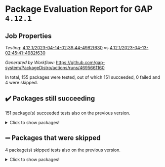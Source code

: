 # Package Evaluation Report for GAP `4.12.1`

## Job Properties

*Testing:* [4.12.1/2023-04-14-02:39:44-4982f630](https://github.com/gap-system/PackageDistro/blob/data/reports/4.12.1/2023-04-14-02:39:44-4982f630) vs [4.12.1/2023-04-13-02:45:41-4982f630](https://github.com/gap-system/PackageDistro/blob/data/reports/4.12.1/2023-04-13-02:45:41-4982f630)

*Generated by Workflow:* https://github.com/gap-system/PackageDistro/actions/runs/4695661160

In total, 155 packages were tested, out of which 151 succeeded, 0 failed and 4 were skipped.

## :heavy_check_mark: Packages still succeeding

151 package(s) succeeded tests also on the previous version.
<details><summary>Click to show packages!</summary>

- 4ti2interface 2023.02-04 [(success)](https://github.com/gap-system/PackageDistro/actions/runs/4695661160/jobs/8325187733)
- ace 5.6.2 [(success)](https://github.com/gap-system/PackageDistro/actions/runs/4695661160/jobs/8325187878)
- aclib 1.3.2 [(success)](https://github.com/gap-system/PackageDistro/actions/runs/4695661160/jobs/8325187982)
- agt 0.3.1 [(success)](https://github.com/gap-system/PackageDistro/actions/runs/4695661160/jobs/8325188070)
- alnuth 3.2.1 [(success)](https://github.com/gap-system/PackageDistro/actions/runs/4695661160/jobs/8325188155)
- anupq 3.3.0 [(success)](https://github.com/gap-system/PackageDistro/actions/runs/4695661160/jobs/8325188256)
- atlasrep 2.1.6 [(success)](https://github.com/gap-system/PackageDistro/actions/runs/4695661160/jobs/8325188335)
- autodoc 2022.10.20 [(success)](https://github.com/gap-system/PackageDistro/actions/runs/4695661160/jobs/8325188433)
- automata 1.15 [(success)](https://github.com/gap-system/PackageDistro/actions/runs/4695661160/jobs/8325188514)
- automgrp 1.3.2 [(success)](https://github.com/gap-system/PackageDistro/actions/runs/4695661160/jobs/8325188596)
- autpgrp 1.11 [(success)](https://github.com/gap-system/PackageDistro/actions/runs/4695661160/jobs/8325188672)
- cap 2023.04-01 [(success)](https://github.com/gap-system/PackageDistro/actions/runs/4695661160/jobs/8325188765)
- caratinterface 2.3.5 [(success)](https://github.com/gap-system/PackageDistro/actions/runs/4695661160/jobs/8325188843)
- cddinterface 2022.11.01 [(success)](https://github.com/gap-system/PackageDistro/actions/runs/4695661160/jobs/8325188943)
- circle 1.6.6 [(success)](https://github.com/gap-system/PackageDistro/actions/runs/4695661160/jobs/8325189083)
- classicpres 1.22 [(success)](https://github.com/gap-system/PackageDistro/actions/runs/4695661160/jobs/8325189179)
- cohomolo 1.6.11 [(success)](https://github.com/gap-system/PackageDistro/actions/runs/4695661160/jobs/8325189297)
- congruence 1.2.5 [(success)](https://github.com/gap-system/PackageDistro/actions/runs/4695661160/jobs/8325189378)
- corelg 1.56 [(success)](https://github.com/gap-system/PackageDistro/actions/runs/4695661160/jobs/8325189461)
- crime 1.6 [(success)](https://github.com/gap-system/PackageDistro/actions/runs/4695661160/jobs/8325189516)
- crisp 1.4.6 [(success)](https://github.com/gap-system/PackageDistro/actions/runs/4695661160/jobs/8325189578)
- crypting 0.10.4 [(success)](https://github.com/gap-system/PackageDistro/actions/runs/4695661160/jobs/8325189668)
- cryst 4.1.26 [(success)](https://github.com/gap-system/PackageDistro/actions/runs/4695661160/jobs/8325189733)
- crystcat 1.1.10 [(success)](https://github.com/gap-system/PackageDistro/actions/runs/4695661160/jobs/8325189820)
- ctbllib 1.3.5 [(success)](https://github.com/gap-system/PackageDistro/actions/runs/4695661160/jobs/8325189902)
- cubefree 1.19 [(success)](https://github.com/gap-system/PackageDistro/actions/runs/4695661160/jobs/8325189996)
- curlinterface 2.3.1 [(success)](https://github.com/gap-system/PackageDistro/actions/runs/4695661160/jobs/8325190073)
- cvec 2.8.1 [(success)](https://github.com/gap-system/PackageDistro/actions/runs/4695661160/jobs/8325190161)
- datastructures 0.3.0 [(success)](https://github.com/gap-system/PackageDistro/actions/runs/4695661160/jobs/8325190292)
- deepthought 1.0.6 [(success)](https://github.com/gap-system/PackageDistro/actions/runs/4695661160/jobs/8325190462)
- design 1.8 [(success)](https://github.com/gap-system/PackageDistro/actions/runs/4695661160/jobs/8325190586)
- difsets 2.3.1 [(success)](https://github.com/gap-system/PackageDistro/actions/runs/4695661160/jobs/8325190705)
- digraphs 1.6.2 [(success)](https://github.com/gap-system/PackageDistro/actions/runs/4695661160/jobs/8325190790)
- edim 1.3.7 [(success)](https://github.com/gap-system/PackageDistro/actions/runs/4695661160/jobs/8325190853)
- example 4.3.4 [(success)](https://github.com/gap-system/PackageDistro/actions/runs/4695661160/jobs/8325190911)
- examplesforhomalg 2023.02-04 [(success)](https://github.com/gap-system/PackageDistro/actions/runs/4695661160/jobs/8325190973)
- factint 1.6.3 [(success)](https://github.com/gap-system/PackageDistro/actions/runs/4695661160/jobs/8325191039)
- ferret 1.0.9 [(success)](https://github.com/gap-system/PackageDistro/actions/runs/4695661160/jobs/8325191109)
- fga 1.5.0 [(success)](https://github.com/gap-system/PackageDistro/actions/runs/4695661160/jobs/8325191214)
- fining 1.5.5 [(success)](https://github.com/gap-system/PackageDistro/actions/runs/4695661160/jobs/8325191294)
- float 1.0.3 [(success)](https://github.com/gap-system/PackageDistro/actions/runs/4695661160/jobs/8325191367)
- format 1.4.3 [(success)](https://github.com/gap-system/PackageDistro/actions/runs/4695661160/jobs/8325191464)
- forms 1.2.9 [(success)](https://github.com/gap-system/PackageDistro/actions/runs/4695661160/jobs/8325191549)
- fplsa 1.2.6 [(success)](https://github.com/gap-system/PackageDistro/actions/runs/4695661160/jobs/8325191625)
- fr 2.4.12 [(success)](https://github.com/gap-system/PackageDistro/actions/runs/4695661160/jobs/8325191707)
- francy 1.2.5 [(success)](https://github.com/gap-system/PackageDistro/actions/runs/4695661160/jobs/8325191785)
- fwtree 1.3 [(success)](https://github.com/gap-system/PackageDistro/actions/runs/4695661160/jobs/8325191862)
- gapdoc 1.6.6 [(success)](https://github.com/gap-system/PackageDistro/actions/runs/4695661160/jobs/8325191921)
- gauss 2023.02-04 [(success)](https://github.com/gap-system/PackageDistro/actions/runs/4695661160/jobs/8325191996)
- gaussforhomalg 2023.02-04 [(success)](https://github.com/gap-system/PackageDistro/actions/runs/4695661160/jobs/8325192081)
- gbnp 1.0.5 [(success)](https://github.com/gap-system/PackageDistro/actions/runs/4695661160/jobs/8325192154)
- generalizedmorphismsforcap 2023.03-01 [(success)](https://github.com/gap-system/PackageDistro/actions/runs/4695661160/jobs/8325192244)
- genss 1.6.8 [(success)](https://github.com/gap-system/PackageDistro/actions/runs/4695661160/jobs/8325192326)
- gradedmodules 2023.02-04 [(success)](https://github.com/gap-system/PackageDistro/actions/runs/4695661160/jobs/8325192386)
- gradedringforhomalg 2023.02-04 [(success)](https://github.com/gap-system/PackageDistro/actions/runs/4695661160/jobs/8325192456)
- grape 4.9.0 [(success)](https://github.com/gap-system/PackageDistro/actions/runs/4695661160/jobs/8325192538)
- groupoids 1.73 [(success)](https://github.com/gap-system/PackageDistro/actions/runs/4695661160/jobs/8325192601)
- grpconst 2.6.4 [(success)](https://github.com/gap-system/PackageDistro/actions/runs/4695661160/jobs/8325192691)
- guarana 0.96.3 [(success)](https://github.com/gap-system/PackageDistro/actions/runs/4695661160/jobs/8325192793)
- guava 3.18 [(success)](https://github.com/gap-system/PackageDistro/actions/runs/4695661160/jobs/8325192877)
- hap 1.54 [(success)](https://github.com/gap-system/PackageDistro/actions/runs/4695661160/jobs/8325192961)
- hapcryst 0.1.15 [(success)](https://github.com/gap-system/PackageDistro/actions/runs/4695661160/jobs/8325193098)
- hecke 1.5.3 [(success)](https://github.com/gap-system/PackageDistro/actions/runs/4695661160/jobs/8325193196)
- help 3.5 [(success)](https://github.com/gap-system/PackageDistro/actions/runs/4695661160/jobs/8325193308)
- homalg 2023.02-05 [(success)](https://github.com/gap-system/PackageDistro/actions/runs/4695661160/jobs/8325193413)
- homalgtocas 2023.02-04 [(success)](https://github.com/gap-system/PackageDistro/actions/runs/4695661160/jobs/8325193502)
- idrel 2.45 [(success)](https://github.com/gap-system/PackageDistro/actions/runs/4695661160/jobs/8325193605)
- images 1.3.1 [(success)](https://github.com/gap-system/PackageDistro/actions/runs/4695661160/jobs/8325193709)
- intpic 0.3.0 [(success)](https://github.com/gap-system/PackageDistro/actions/runs/4695661160/jobs/8325193838)
- io 4.8.1 [(success)](https://github.com/gap-system/PackageDistro/actions/runs/4695661160/jobs/8325193913)
- io_forhomalg 2023.02-04 [(success)](https://github.com/gap-system/PackageDistro/actions/runs/4695661160/jobs/8325194023)
- irredsol 1.4.4 [(success)](https://github.com/gap-system/PackageDistro/actions/runs/4695661160/jobs/8325194117)
- json 2.1.1 [(success)](https://github.com/gap-system/PackageDistro/actions/runs/4695661160/jobs/8325194221)
- jupyterkernel 1.5.0 [(success)](https://github.com/gap-system/PackageDistro/actions/runs/4695661160/jobs/8325194327)
- jupyterviz 1.5.6 [(success)](https://github.com/gap-system/PackageDistro/actions/runs/4695661160/jobs/8325194422)
- kan 1.35 [(success)](https://github.com/gap-system/PackageDistro/actions/runs/4695661160/jobs/8325194515)
- kbmag 1.5.11 [(success)](https://github.com/gap-system/PackageDistro/actions/runs/4695661160/jobs/8325194598)
- laguna 3.9.6 [(success)](https://github.com/gap-system/PackageDistro/actions/runs/4695661160/jobs/8325194688)
- liealgdb 2.2.1 [(success)](https://github.com/gap-system/PackageDistro/actions/runs/4695661160/jobs/8325194781)
- liepring 2.8 [(success)](https://github.com/gap-system/PackageDistro/actions/runs/4695661160/jobs/8325194857)
- liering 2.4.2 [(success)](https://github.com/gap-system/PackageDistro/actions/runs/4695661160/jobs/8325194944)
- linearalgebraforcap 2023.03-06 [(success)](https://github.com/gap-system/PackageDistro/actions/runs/4695661160/jobs/8325195043)
- localizeringforhomalg 2023.02-04 [(success)](https://github.com/gap-system/PackageDistro/actions/runs/4695661160/jobs/8325195130)
- loops 3.4.3 [(success)](https://github.com/gap-system/PackageDistro/actions/runs/4695661160/jobs/8325195216)
- lpres 1.0.3 [(success)](https://github.com/gap-system/PackageDistro/actions/runs/4695661160/jobs/8325195317)
- majoranaalgebras 1.5.1 [(success)](https://github.com/gap-system/PackageDistro/actions/runs/4695661160/jobs/8325195415)
- mapclass 1.4.6 [(success)](https://github.com/gap-system/PackageDistro/actions/runs/4695661160/jobs/8325195510)
- matgrp 0.70 [(success)](https://github.com/gap-system/PackageDistro/actions/runs/4695661160/jobs/8325195597)
- matricesforhomalg 2023.02-04 [(success)](https://github.com/gap-system/PackageDistro/actions/runs/4695661160/jobs/8325195724)
- modisom 2.5.4 [(success)](https://github.com/gap-system/PackageDistro/actions/runs/4695661160/jobs/8325195820)
- modulepresentationsforcap 2023.03-01 [(success)](https://github.com/gap-system/PackageDistro/actions/runs/4695661160/jobs/8325195888)
- modules 2023.02-04 [(success)](https://github.com/gap-system/PackageDistro/actions/runs/4695661160/jobs/8325195988)
- monoidalcategories 2023.03-04 [(success)](https://github.com/gap-system/PackageDistro/actions/runs/4695661160/jobs/8325196071)
- nconvex 2022.09-01 [(success)](https://github.com/gap-system/PackageDistro/actions/runs/4695661160/jobs/8325196147)
- nilmat 1.4.2 [(success)](https://github.com/gap-system/PackageDistro/actions/runs/4695661160/jobs/8325196218)
- nock 1.5 [(success)](https://github.com/gap-system/PackageDistro/actions/runs/4695661160/jobs/8325196319)
- normalizinterface 1.3.5 [(success)](https://github.com/gap-system/PackageDistro/actions/runs/4695661160/jobs/8325196397)
- nq 2.5.10 [(success)](https://github.com/gap-system/PackageDistro/actions/runs/4695661160/jobs/8325196466)
- numericalsgps 1.3.1 [(success)](https://github.com/gap-system/PackageDistro/actions/runs/4695661160/jobs/8325196547)
- openmath 11.5.3 [(success)](https://github.com/gap-system/PackageDistro/actions/runs/4695661160/jobs/8325196622)
- orb 4.9.0 [(success)](https://github.com/gap-system/PackageDistro/actions/runs/4695661160/jobs/8325196719)
- packagemanager 1.4.1 [(success)](https://github.com/gap-system/PackageDistro/actions/runs/4695661160/jobs/8325196779)
- patternclass 2.4.3 [(success)](https://github.com/gap-system/PackageDistro/actions/runs/4695661160/jobs/8325196854)
- permut 2.0.4 [(success)](https://github.com/gap-system/PackageDistro/actions/runs/4695661160/jobs/8325196962)
- polenta 1.3.10 [(success)](https://github.com/gap-system/PackageDistro/actions/runs/4695661160/jobs/8325197036)
- polymaking 0.8.6 [(success)](https://github.com/gap-system/PackageDistro/actions/runs/4695661160/jobs/8325197131)
- primgrp 3.4.4 [(success)](https://github.com/gap-system/PackageDistro/actions/runs/4695661160/jobs/8325197222)
- profiling 2.5.2 [(success)](https://github.com/gap-system/PackageDistro/actions/runs/4695661160/jobs/8325197320)
- qpa 1.34 [(success)](https://github.com/gap-system/PackageDistro/actions/runs/4695661160/jobs/8325197397)
- quagroup 1.8.3 [(success)](https://github.com/gap-system/PackageDistro/actions/runs/4695661160/jobs/8325197481)
- radiroot 2.9 [(success)](https://github.com/gap-system/PackageDistro/actions/runs/4695661160/jobs/8325197591)
- rcwa 4.7.1 [(success)](https://github.com/gap-system/PackageDistro/actions/runs/4695661160/jobs/8325197658)
- rds 1.8 [(success)](https://github.com/gap-system/PackageDistro/actions/runs/4695661160/jobs/8325197751)
- recog 1.4.2 [(success)](https://github.com/gap-system/PackageDistro/actions/runs/4695661160/jobs/8325197822)
- repndecomp 1.3.0 [(success)](https://github.com/gap-system/PackageDistro/actions/runs/4695661160/jobs/8325197900)
- repsn 3.1.1 [(success)](https://github.com/gap-system/PackageDistro/actions/runs/4695661160/jobs/8325197986)
- resclasses 4.7.3 [(success)](https://github.com/gap-system/PackageDistro/actions/runs/4695661160/jobs/8325198064)
- ringsforhomalg 2023.02-05 [(success)](https://github.com/gap-system/PackageDistro/actions/runs/4695661160/jobs/8325198132)
- sco 2023.02-04 [(success)](https://github.com/gap-system/PackageDistro/actions/runs/4695661160/jobs/8325198199)
- scscp 2.4.1 [(success)](https://github.com/gap-system/PackageDistro/actions/runs/4695661160/jobs/8325198284)
- semigroups 5.2.1 [(success)](https://github.com/gap-system/PackageDistro/actions/runs/4695661160/jobs/8325198362)
- sglppow 2.3 [(success)](https://github.com/gap-system/PackageDistro/actions/runs/4695661160/jobs/8325198441)
- sgpviz 0.999.5 [(success)](https://github.com/gap-system/PackageDistro/actions/runs/4695661160/jobs/8325198512)
- simpcomp 2.1.14 [(success)](https://github.com/gap-system/PackageDistro/actions/runs/4695661160/jobs/8325198575)
- singular 2023.02.09 [(success)](https://github.com/gap-system/PackageDistro/actions/runs/4695661160/jobs/8325198635)
- sl2reps 1.1 [(success)](https://github.com/gap-system/PackageDistro/actions/runs/4695661160/jobs/8325198691)
- sla 1.5.3 [(success)](https://github.com/gap-system/PackageDistro/actions/runs/4695661160/jobs/8325198754)
- smallgrp 1.5.2 [(success)](https://github.com/gap-system/PackageDistro/actions/runs/4695661160/jobs/8325198827)
- smallsemi 0.6.13 [(success)](https://github.com/gap-system/PackageDistro/actions/runs/4695661160/jobs/8325198902)
- sonata 2.9.6 [(success)](https://github.com/gap-system/PackageDistro/actions/runs/4695661160/jobs/8325198996)
- sophus 1.27 [(success)](https://github.com/gap-system/PackageDistro/actions/runs/4695661160/jobs/8325199055)
- spinsym 1.5.2 [(success)](https://github.com/gap-system/PackageDistro/actions/runs/4695661160/jobs/8325199141)
- standardff 0.9.4 [(success)](https://github.com/gap-system/PackageDistro/actions/runs/4695661160/jobs/8325199218)
- symbcompcc 1.3.2 [(success)](https://github.com/gap-system/PackageDistro/actions/runs/4695661160/jobs/8325199282)
- thelma 1.3 [(success)](https://github.com/gap-system/PackageDistro/actions/runs/4695661160/jobs/8325199340)
- tomlib 1.2.9 [(success)](https://github.com/gap-system/PackageDistro/actions/runs/4695661160/jobs/8325199398)
- toolsforhomalg 2023.03-01 [(success)](https://github.com/gap-system/PackageDistro/actions/runs/4695661160/jobs/8325199453)
- toric 1.9.5 [(success)](https://github.com/gap-system/PackageDistro/actions/runs/4695661160/jobs/8325199515)
- toricvarieties 2022.07.13 [(success)](https://github.com/gap-system/PackageDistro/actions/runs/4695661160/jobs/8325199572)
- transgrp 3.6.4 [(success)](https://github.com/gap-system/PackageDistro/actions/runs/4695661160/jobs/8325199652)
- ugaly 4.0.3 [(success)](https://github.com/gap-system/PackageDistro/actions/runs/4695661160/jobs/8325199737)
- unipot 1.5 [(success)](https://github.com/gap-system/PackageDistro/actions/runs/4695661160/jobs/8325199803)
- unitlib 4.2.0 [(success)](https://github.com/gap-system/PackageDistro/actions/runs/4695661160/jobs/8325199871)
- utils 0.82 [(success)](https://github.com/gap-system/PackageDistro/actions/runs/4695661160/jobs/8325199938)
- uuid 0.7 [(success)](https://github.com/gap-system/PackageDistro/actions/runs/4695661160/jobs/8325200005)
- walrus 0.9991 [(success)](https://github.com/gap-system/PackageDistro/actions/runs/4695661160/jobs/8325200059)
- wedderga 4.10.3 [(success)](https://github.com/gap-system/PackageDistro/actions/runs/4695661160/jobs/8325200132)
- xmod 2.91 [(success)](https://github.com/gap-system/PackageDistro/actions/runs/4695661160/jobs/8325200199)
- xmodalg 1.23 [(success)](https://github.com/gap-system/PackageDistro/actions/runs/4695661160/jobs/8325200268)
- yangbaxter 0.10.3 [(success)](https://github.com/gap-system/PackageDistro/actions/runs/4695661160/jobs/8325200329)
- zeromqinterface 0.14 [(success)](https://github.com/gap-system/PackageDistro/actions/runs/4695661160/jobs/8325200412)
</details>

## :heavy_minus_sign: Packages that were skipped

4 package(s) skipped tests also on the previous version.
<details><summary>Click to show packages!</summary>

- browse 1.8.21 [(skipped)](https://github.com/gap-system/PackageDistro/actions/runs/4695661160/jobs/8325024373)
- itc 1.5.1 [(skipped)](https://github.com/gap-system/PackageDistro/actions/runs/4695661160/jobs/8325024373)
- polycyclic 2.16 [(skipped)](https://github.com/gap-system/PackageDistro/actions/runs/4695661160/jobs/8325024373)
- xgap 4.31 [(skipped)](https://github.com/gap-system/PackageDistro/actions/runs/4695661160/jobs/8325024373)
</details>

